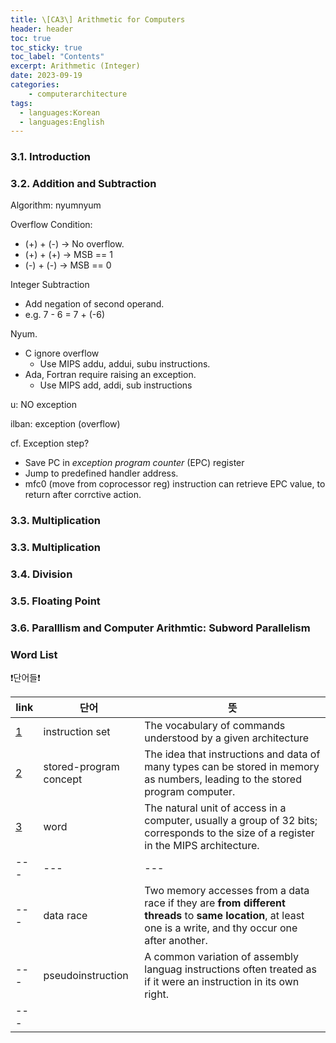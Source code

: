 ```yaml
---
title: \[CA3\] Arithmetic for Computers
header: header
toc: true
toc_sticky: true
toc_label: "Contents"
excerpt: Arithmetic (Integer)
date: 2023-09-19
categories:
    - computerarchitecture
tags:
  - languages:Korean
  - languages:English
---
```


### 3.1. Introduction

### 3.2. Addition and Subtraction

Algorithm: nyumnyum

Overflow Condition:

- (+) + (-) -> No overflow.
- (+) + (+) -> MSB == 1
- (-) + (-) -> MSB == 0

Integer Subtraction
- Add negation of second operand.
- e.g. 7 - 6 = 7 + (-6)

Nyum.

- C ignore overflow
  - Use MIPS addu, addui, subu instructions.
- Ada, Fortran require raising an exception.
  - Use MIPS add, addi, sub instructions

u: NO exception

ilban: exception (overflow)

cf. Exception step?
- Save PC in *exception program counter* (EPC) register
- Jump to predefined handler address.
- mfc0 (move from coprocessor reg) instruction can retrieve EPC value, to return after corrctive action.


### 3.3. Multiplication


### 3.3. Multiplication

### 3.4. Division

### 3.5. Floating Point

### 3.6. Paralllism and Computer Arithmtic: Subword Parallelism

### Word List

❗단어들❗

| link | 단어 | 뜻 |
| --- | --- | --- |
| <a id="w1" href="#r1">1</a> | instruction set | The vocabulary of commands understood by a given architecture |
| <a id="w2" href="#r2">2</a> | stored-program concept | The idea that instructions and data of many types can be stored in memory as numbers, leading to the stored program computer. |
| <a id="w3" href="#r3">3</a> | word | The natural unit of access in a computer, usually a group of 32 bits; corresponds to the size of a register in the MIPS architecture. |
| --- | --- | --- |
| --- | data race | Two memory accesses from a data race if they are **from different threads** to **same location**, at least one is a write, and thy occur one after another. |
| --- | pseudoinstruction | A common variation of assembly languag instructions often treated as if it were an instruction in its own right. |
| --- |  | |

